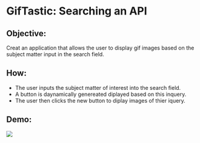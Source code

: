 # GifTastic: Searching an API

## Objective:
Creat an application that allows the user to display gif images based on the subject matter input in the search field.

## How:
* The user inputs the subject matter of interest into the search field.
* A button is daynamically genereated  diplayed based on this inquery.
* The user then clicks the new button to diplay images of thier iquery.

## Demo:
<img src="https://github.com/efinfl/GifTastic/blob/master/GifTastic_Demo.gif">
